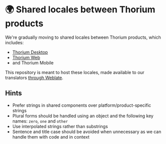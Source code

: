 # 🌍 Shared locales between Thorium products

We're gradually moving to shared locales between Thorium products, which includes:

* [Thorium Desktop](https://github.com/edrlab/thorium-reader)
* [Thorium Web](https://github.com/edrlab/thorium-web)
* and Thorium Mobile

This repository is meant to host these locales, made available to our translators [through Weblate](https://hosted.weblate.org/projects/thorium-reader).

## Hints

* Prefer strings in shared components over platform/product-specific strings
* Plural forms should be handled using an object and the following key names: `zero`, `one` and `other`
* Use interpolated strings rather than substrings
* Sentence and title case should be avoided when unnecessary as we can handle them with code and in context
